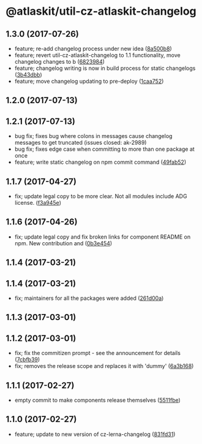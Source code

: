 # @atlaskit/util-cz-atlaskit-changelog

## 1.3.0 (2017-07-26)

* feature; re-add changelog process under new idea ([8a500b8](https://bitbucket.org/atlassian/atlaskit/commits/8a500b8))
* feature; revert util-cz-atlaskit-changelog to 1.1 functionality, move changelog changes to b ([6823984](https://bitbucket.org/atlassian/atlaskit/commits/6823984))
* feature; changelog writing is now in build process for static changelogs ([3b43dbb](https://bitbucket.org/atlassian/atlaskit/commits/3b43dbb))
* feature; move changelog updating to pre-deploy ([1caa752](https://bitbucket.org/atlassian/atlaskit/commits/1caa752))

## 1.2.0 (2017-07-13)


## 1.2.1 (2017-07-13)

* bug fix; fixes bug where colons in messages cause changelog messages to get truncated (issues closed: ak-2989)
* bug fix; fixes edge case when committing to more than one package at once
* feature; write static changelog on npm commit command ([49fab52](https://bitbucket.org/atlassian/atlaskit/commits/49fab52))

## 1.1.7 (2017-04-27)


* fix; update legal copy to be more clear. Not all modules include ADG license. ([f3a945e](https://bitbucket.org/atlassian/atlaskit/commits/f3a945e))

## 1.1.6 (2017-04-26)


* fix; update legal copy and fix broken links for component README on npm. New contribution and ([0b3e454](https://bitbucket.org/atlassian/atlaskit/commits/0b3e454))

## 1.1.4 (2017-03-21)

## 1.1.4 (2017-03-21)


* fix; maintainers for all the packages were added ([261d00a](https://bitbucket.org/atlassian/atlaskit/commits/261d00a))

## 1.1.3 (2017-03-01)

## 1.1.2 (2017-03-01)


* fix; fix the commitizen prompt - see the announcement for details ([7cbfb39](https://bitbucket.org/atlassian/atlaskit/commits/7cbfb39))
* fix; removes the release scope and replaces it with 'dummy' ([6a3b168](https://bitbucket.org/atlassian/atlaskit/commits/6a3b168))

## 1.1.1 (2017-02-27)


* empty commit to make components release themselves ([5511fbe](https://bitbucket.org/atlassian/atlaskit/commits/5511fbe))

## 1.1.0 (2017-02-27)


* feature; update to new version of cz-lerna-changelog ([831fd31](https://bitbucket.org/atlassian/atlaskit/commits/831fd31))
